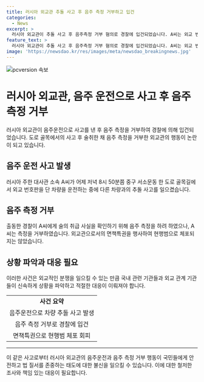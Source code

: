 ```yaml
---
title: 러시아 외교관 추돌 사고 후 음주 측정 거부하고 입건
categories:
  - News
excerpt: >
  러시아 외교관이 추돌 사고 후 음주측정 거부 혐의로 경찰에 입건되었습니다. A씨는 외교 번호판 차량을 운행 중, 다른 차량과 충돌한 뒤 술 냄새가 나는 채로 음주측정을 거부했습니다. 그러나 면책특권으로 체포되지는 않았습니다. 사건은 경찰의 조사가 계속되고 있습니다. (150자)
feature_text: >
  러시아 외교관이 추돌 사고 후 음주측정 거부 혐의로 경찰에 입건되었습니다. A씨는 외교 번호판 차량을 운행 중, 다른 차량과 충돌한 뒤 술 냄새가 나는 채로 음주측정을 거부했습니다. 그러나 면책특권으로 체포되지는 않았습니다. 사건은 경찰의 조사가 계속되고 있습니다. (150자)
image: 'https://newsdao.kr/res/images/meta/newsdao_breakingnews.jpg'
---
```


<p><img src="https://newsdao.kr/res/images/meta/newsdao_breakingnews.jpg" alt="pcversion 속보" /></p>

<h1>러시아 외교관, 음주 운전으로 사고 후 음주 측정 거부</h1>

<p data-ke-size="size16">러시아 외교관이 음주운전으로 사고를 낸 후 음주 측정을 거부하여 경찰에 의해 입건되었습니다. 도로 골목에서의 사고 후 술취한 채 음주 측정을 거부한 외교관의 행동이 논란이 되고 있습니다.</p>

<h2 data-ke-size="size26">음주 운전 사고 발생</h2>

<p data-ke-size="size16">러시아 주한 대사관 소속 A씨가 어제 저녁 8시 50분쯤 중구 서소문동 한 도로 골목길에서 외교 번호판을 단 차량을 운전하는 중에 다른 차량과의 추돌 사고를 일으켰습니다.</p>

<h2 data-ke-size="size26">음주 측정 거부</h2>

<p data-ke-size="size16">출동한 경찰이 A씨에게 술의 취급 사실을 확인하기 위해 음주 측정을 하려 하였으나, A씨는 측정을 거부하였습니다. 외교관으로서의 면책특권을 행사하여 현행범으로 체포되지는 않았습니다.</p>

<h2 data-ke-size="size26">상황 파악과 대응 필요</h2>

<p data-ke-size="size16">이러한 사건은 외교적인 분쟁을 일으킬 수 있는 만큼 국내 관련 기관들과 외교 관계 기관들이 신속하게 상황을 파악하고 적절한 대응이 이뤄져야 합니다.</p>

<table>
<tbody>
<tr>
<td style="text-align: center; height: 17px;"><b>사건 요약</b></td>
</tr>
<tr>
<td style="text-align: center; height: 17px;">음주운전으로 차량 추돌 사고 발생</td>
</tr>
<tr>
<td style="text-align: center; height: 17px;">음주 측정 거부로 경찰에 입건</td>
</tr>
<tr>
<td style="text-align: center; height: 17px;">면책특권으로 현행범 체포 회피</td>
</tr>
</tbody>
</table>

<hr>

<p data-ke-size="size16">이 같은 사고로부터 러시아 외교관의 음주운전과 음주 측정 거부 행동이 국민들에게 안전하고 법 질서를 존중하는 태도에 대한 불신을 일으킬 수 있습니다. 이에 대한 철저한 조사와 책임 있는 대응이 필요합니다.</p>


